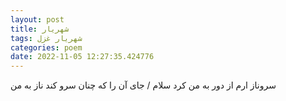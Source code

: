 ```yaml
---
layout: post
title: شهریار
tags: شهریار غزل
categories: poem
date: 2022-11-05 12:27:35.424776
---
```


سروناز ارم از دور به من کرد سلام / جای آن را که چنان سرو کند ناز به من